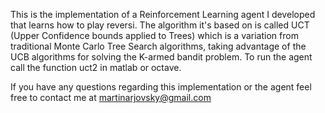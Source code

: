 This is the implementation of a Reinforcement Learning agent I developed that learns how to play reversi. The algorithm it's based on is called UCT (Upper Confidence bounds applied to Trees) which is a variation from traditional Monte Carlo Tree Search algorithms, taking advantage of the UCB algorithms for solving the K-armed bandit problem. To run the agent call the function uct2 in matlab or octave.

If you have any questions regarding this implementation or the agent feel free to contact me at martinarjovsky@gmail.com

